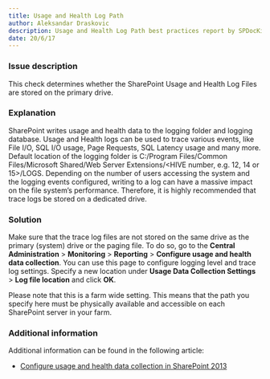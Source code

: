 ```yaml
---
title: Usage and Health Log Path
author: Aleksandar Draskovic
description: Usage and Health Log Path best practices report by SPDocKit determines whether the SharePoint Usage and Health Log Files are stored on the primary drive.
date: 20/6/17
---
```

### Issue description

This check determines whether the SharePoint Usage and Health Log Files are stored on the primary drive.

### Explanation

SharePoint writes usage and health data to the logging folder and logging database. Usage and Health logs can be used to trace various events, like File I/O, SQL I/O usage, Page Requests, SQL Latency usage and many more. Default location of the logging folder is C:/Program Files/Common Files/Microsoft Shared/Web Server Extensions/<HIVE number, e.g. 12, 14 or 15>/LOGS. Depending on the number of users accessing the system and the logging events configured, writing to a log can have a massive impact on the file system’s performance. Therefore, it is highly recommended that trace logs be stored on a dedicated drive.

### Solution

Make sure that the trace log files are not stored on the same drive as the primary (system) drive or the paging file. To do so, go to the __Central Administration__ > __Monitoring__ > __Reporting__ > __Configure usage and health data collection__. You can use this page to configure logging level and trace log settings. Specify a new location under __Usage Data Collection Settings__ > __Log file location__ and click __OK__.

Please note that this is a farm wide setting. This means that the path you specify here must be physically available and accessible on each SharePoint server in your farm.

### Additional information

Additional information can be found in the following article:

* [Configure usage and health data collection in SharePoint 2013](https://technet.microsoft.com/en-us/library/ee663480.aspx)
